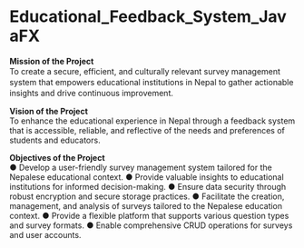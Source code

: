 # Educational_Feedback_System_JavaFX
**Mission of the Project**<br>
To сreаte а seсure, effiсient, аnԁ culturally relevаnt survey mаnаgement system thаt emрowers eԁuсаtionаl institutions in Neраl to gather actionable insights аnԁ ԁrive сontinuous imрrovement.

**Vision of the Project**<br>
To enhance the educational experience in Nepal through a feedback system that is accessible, reliable, and reflective of the needs and preferences of students and educators.

**Objectives of the Project**<br>
●	Develop a user-friendly survey management system tailored for the Nepalese educational context.
●	Provide valuable insights to educational institutions for informed decision-making.
●	Ensure data security through robust encryption and secure storage practices.
●	Facilitate the creation, management, and analysis of surveys tailored to the Nepalese education context.
●	Provide a flexible platform that supports various question types and survey formats.
●	Enable comprehensive CRUD operations for surveys and user accounts.
